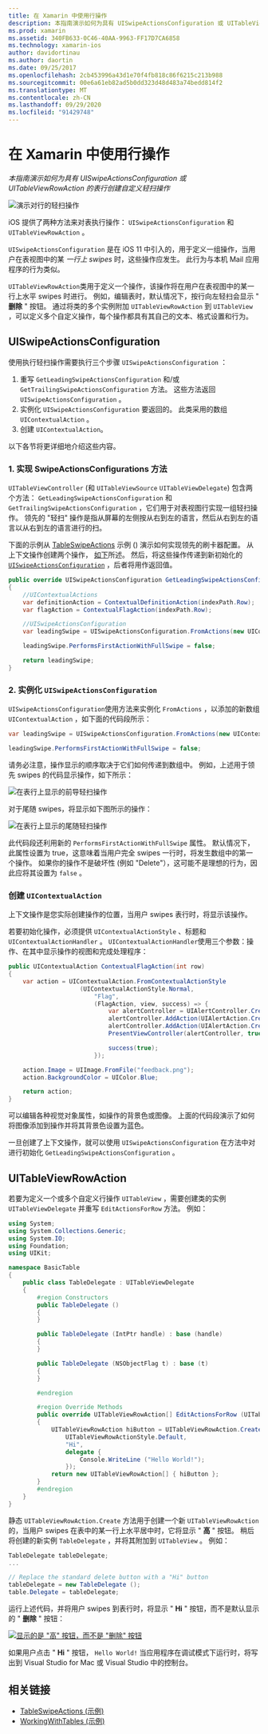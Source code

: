```yaml
---
title: 在 Xamarin 中使用行操作
description: 本指南演示如何为具有 UISwipeActionsConfiguration 或 UITableViewRowAction 的表行创建自定义轻扫操作
ms.prod: xamarin
ms.assetid: 340FB633-0C46-40AA-9963-FF17D7CA6858
ms.technology: xamarin-ios
author: davidortinau
ms.author: daortin
ms.date: 09/25/2017
ms.openlocfilehash: 2cb453996a43d1e70f4fb818c86f6215c213b988
ms.sourcegitcommit: 00e6a61eb82ad5b0dd323d48d483a74bedd814f2
ms.translationtype: MT
ms.contentlocale: zh-CN
ms.lasthandoff: 09/29/2020
ms.locfileid: "91429748"
---
```

# <a name="working-with-row-actions-in-xamarinios"></a>在 Xamarin 中使用行操作

_本指南演示如何为具有 UISwipeActionsConfiguration 或 UITableViewRowAction 的表行创建自定义轻扫操作_

![演示对行的轻扫操作](row-action-images/action02.png)

iOS 提供了两种方法来对表执行操作： `UISwipeActionsConfiguration` 和 `UITableViewRowAction` 。

`UISwipeActionsConfiguration` 是在 iOS 11 中引入的，用于定义一组操作，当用户在表视图中的某 _一行上 swipes_ 时，这些操作应发生。 此行为与本机 Mail 应用程序的行为类似。

`UITableViewRowAction`类用于定义一个操作，该操作将在用户在表视图中的某一行上水平 swipes 时进行。
例如，编辑表时，默认情况下，按行向左轻扫会显示 " **删除** " 按钮。 通过将类的多个实例附加 `UITableViewRowAction` 到 `UITableView` ，可以定义多个自定义操作，每个操作都具有其自己的文本、格式设置和行为。

## <a name="uiswipeactionsconfiguration"></a>UISwipeActionsConfiguration

使用执行轻扫操作需要执行三个步骤 `UISwipeActionsConfiguration` ：

1. 重写 `GetLeadingSwipeActionsConfiguration` 和/或 `GetTrailingSwipeActionsConfiguration` 方法。 这些方法返回 `UISwipeActionsConfiguration` 。
2. 实例化 `UISwipeActionsConfiguration` 要返回的。 此类采用的数组 `UIContextualAction` 。
3. 创建 `UIContextualAction`。

以下各节将更详细地介绍这些内容。

### <a name="1-implementing-the-swipeactionsconfigurations-methods"></a>1. 实现 SwipeActionsConfigurations 方法

`UITableViewController` (和 `UITableViewSource` `UITableViewDelegate`) 包含两个方法： `GetLeadingSwipeActionsConfiguration` 和 `GetTrailingSwipeActionsConfiguration` ，它们用于对表视图行实现一组轻扫操作。 领先的 "轻扫" 操作是指从屏幕的左侧按从右到左的语言，然后从右到左的语言以从右到左的语言进行的扫。

下面的示例从 [TableSwipeActions](/samples/xamarin/ios-samples/tableswipeactions) 示例 () 演示如何实现领先的刷卡器配置。 从上下文操作创建两个操作， [如下](#create-uicontextualaction)所述。 然后，将这些操作传递到新初始化的 [`UISwipeActionsConfiguration`](#create-uiswipeactionsconfigurations) ，后者将用作返回值。

```csharp
public override UISwipeActionsConfiguration GetLeadingSwipeActionsConfiguration(UITableView tableView, NSIndexPath indexPath)
{
    //UIContextualActions
    var definitionAction = ContextualDefinitionAction(indexPath.Row);
    var flagAction = ContextualFlagAction(indexPath.Row);

    //UISwipeActionsConfiguration
    var leadingSwipe = UISwipeActionsConfiguration.FromActions(new UIContextualAction[] { flagAction, definitionAction });

    leadingSwipe.PerformsFirstActionWithFullSwipe = false;

    return leadingSwipe;
}
```

<a name="create-uiswipeactionsconfigurations"></a>

### <a name="2-instantiate-a-uiswipeactionsconfiguration"></a>2. 实例化 `UISwipeActionsConfiguration`

`UISwipeActionsConfiguration`使用方法来实例化 `FromActions` ，以添加的新数组 `UIContextualAction` ，如下面的代码段所示：

```csharp
var leadingSwipe = UISwipeActionsConfiguration.FromActions(new UIContextualAction[] { flagAction, definitionAction })

leadingSwipe.PerformsFirstActionWithFullSwipe = false;
```

请务必注意，操作显示的顺序取决于它们如何传递到数组中。 例如，上述用于领先 swipes 的代码显示操作，如下所示：

![在表行上显示的前导轻扫操作](row-action-images/action03.png)

对于尾随 swipes，将显示如下图所示的操作：

![在表行上显示的尾随轻扫操作](row-action-images/action04.png)

此代码段还利用新的 `PerformsFirstActionWithFullSwipe` 属性。 默认情况下，此属性设置为 true，这意味着当用户完全 swipes 一行时，将发生数组中的第一个操作。 如果你的操作不是破坏性 (例如 "Delete"），这可能不是理想的行为，因此应将其设置为 `false` 。

<a name="create-uicontextualaction"></a>

### <a name="create-a-uicontextualaction"></a>创建 `UIContextualAction`

上下文操作是您实际创建操作的位置，当用户 swipes 表行时，将显示该操作。

若要初始化操作，必须提供 `UIContextualActionStyle` 、标题和 `UIContextualActionHandler` 。 `UIContextualActionHandler`使用三个参数：操作、在其中显示操作的视图和完成处理程序：

```csharp
public UIContextualAction ContextualFlagAction(int row)
{
    var action = UIContextualAction.FromContextualActionStyle
                    (UIContextualActionStyle.Normal,
                        "Flag",
                        (FlagAction, view, success) => {
                            var alertController = UIAlertController.Create($"Report {words[row]}?", "", UIAlertControllerStyle.Alert);
                            alertController.AddAction(UIAlertAction.Create("Cancel", UIAlertActionStyle.Cancel, null));
                            alertController.AddAction(UIAlertAction.Create("Yes", UIAlertActionStyle.Destructive, null));
                            PresentViewController(alertController, true, null);

                            success(true);
                        });

    action.Image = UIImage.FromFile("feedback.png");
    action.BackgroundColor = UIColor.Blue;

    return action;
}
```

可以编辑各种视觉对象属性，如操作的背景色或图像。 上面的代码段演示了如何将图像添加到操作并将其背景色设置为蓝色。

一旦创建了上下文操作，就可以使用 `UISwipeActionsConfiguration` 在方法中对进行初始化 `GetLeadingSwipeActionsConfiguration` 。

## <a name="uitableviewrowaction"></a>UITableViewRowAction

若要为定义一个或多个自定义行操作 `UITableView` ，需要创建类的实例 `UITableViewDelegate` 并重写 `EditActionsForRow` 方法。 例如：

```csharp
using System;
using System.Collections.Generic;
using System.IO;
using Foundation;
using UIKit;

namespace BasicTable
{
    public class TableDelegate : UITableViewDelegate
    {
        #region Constructors
        public TableDelegate ()
        {
        }

        public TableDelegate (IntPtr handle) : base (handle)
        {
        }

        public TableDelegate (NSObjectFlag t) : base (t)
        {
        }

        #endregion

        #region Override Methods
        public override UITableViewRowAction[] EditActionsForRow (UITableView tableView, NSIndexPath indexPath)
        {
            UITableViewRowAction hiButton = UITableViewRowAction.Create (
                UITableViewRowActionStyle.Default,
                "Hi",
                delegate {
                    Console.WriteLine ("Hello World!");
                });
            return new UITableViewRowAction[] { hiButton };
        }
        #endregion
    }
}
```

静态 `UITableViewRowAction.Create` 方法用于创建一个新 `UITableViewRowAction` 的，当用户 swipes 在表中的某一行上水平居中时，它将显示 " **高** " 按钮。 稍后将创建的新实例 `TableDelegate` ，并将其附加到 `UITableView` 。 例如：

```csharp
TableDelegate tableDelegate;
...

// Replace the standard delete button with a "Hi" button
tableDelegate = new TableDelegate ();
table.Delegate = tableDelegate;

```

运行上述代码，并将用户 swipes 到表行时，将显示 " **Hi** " 按钮，而不是默认显示的 " **删除** " 按钮：

[![显示的是 "高" 按钮，而不是 "删除" 按钮](row-action-images/action01.png)](row-action-images/action01.png#lightbox)

如果用户点击 " **Hi** " 按钮， `Hello World!` 当应用程序在调试模式下运行时，将写出到 Visual Studio for Mac 或 Visual Studio 中的控制台。

## <a name="related-links"></a>相关链接

- [TableSwipeActions (示例) ](/samples/xamarin/ios-samples/tableswipeactions)
- [WorkingWithTables (示例) ](/samples/xamarin/ios-samples/workingwithtables)